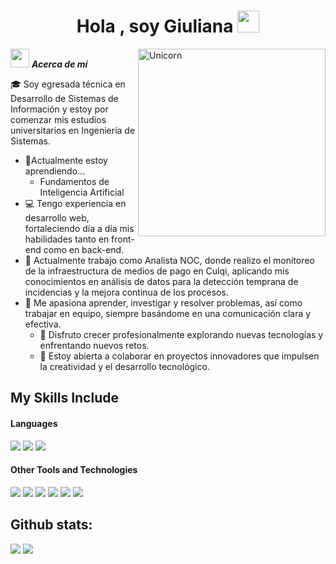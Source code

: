 <h1 align="center"><b>Hola , soy Giuliana </b><img src="https://media.giphy.com/media/hvRJCLFzcasrR4ia7z/giphy.gif" width="35"></h1>
<!--  -->
<img align="right" width=300px alt="Unicorn" src="https://c.tenor.com/GN73MKBawZYAAAAi/busy-cute.gif" />

<img src="https://media.giphy.com/media/ObNTw8Uzwy6KQ/giphy.gif" width="30px">&nbsp;***Acerca de mí***

🎓 Soy egresada técnica en Desarrollo de Sistemas de Información y estoy por comenzar mis estudios universitarios en Ingeniería de Sistemas.
- 🌱Actualmente estoy aprendiendo...
  -  Fundamentos de Inteligencia Artificial
- 💻 Tengo experiencia en desarrollo web, fortaleciendo día a día mis habilidades tanto en front-end como en back-end.
- 🚀 Actualmente trabajo como Analista NOC, donde realizo el monitoreo de la infraestructura de medios de pago en Culqi, aplicando mis conocimientos en análisis de datos para la detección temprana de incidencias y la mejora continua de los procesos.
- 💜 Me apasiona aprender, investigar y resolver problemas, así como trabajar en equipo, siempre basándome en una comunicación clara y efectiva.
  - 🌱 Disfruto crecer profesionalmente explorando nuevas tecnologías y enfrentando nuevos retos.
  - 👯 Estoy abierta a colaborar en proyectos innovadores que impulsen la creatividad y el desarrollo tecnológico.

## My Skills Include

<h4> Languages </h4>
<span> 
  <img src="https://img.shields.io/badge/HTML5-E34F26?style=for-the-badge&logo=html5&logoColor=white">
  <img src="https://img.shields.io/badge/CSS3-1572B6?style=for-the-badge&logo=css3&logoColor=white">
  <img src="https://img.shields.io/badge/JavaScript-F7DF1E?style=for-the-badge&logo=javascript&logoColor=black">
</span>


<h4> Other Tools and Technologies </h4>
<span>
  <img src="https://img.shields.io/badge/Git-F05032?style=for-the-badge&logo=git&logoColor=white">
  <img src="https://img.shields.io/badge/jira-%230A0FFF.svg?style=for-the-badge&logo=jira&logoColor=white">
  <img src="https://img.shields.io/badge/Notion-%23000000.svg?style=for-the-badge&logo=notion&logoColor=white">
  <img src="https://img.shields.io/badge/chatGPT-74aa9c?style=for-the-badge&logo=openai&logoColor=white">
  <img src="https://img.shields.io/badge/MySQL-00000F?style=for-the-badge&logo=mysql&logoColor=white">
  <img src="https://img.shields.io/badge/grafana-%23F46800.svg?style=for-the-badge&logo=grafana&logoColor=white">


</span>


<h2>Github stats:</h2> 

[![](https://github-readme-stats.vercel.app/api?username=valentinawerle&show_icons=true&theme=tokyonight&hide_border=true&locale=en)](https://github.com/Giulianayarleque)
[![](https://github-readme-streak-stats.herokuapp.com/?user=valentinawerle&theme=material-palenight)]([https://github.com/valentinawerle](https://github.com/Giulianayarleque))
</div>
